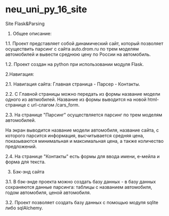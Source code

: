 # neu_uni_py_16_site
Site Flask&Parsing

1. Общее описание:
  
  1.1. Проект представляет собой динамический сайт, который позволяет осуществить парсинг с сайта auto.drom.ru по трем моделям автомобилей и вывести среднюю цену по России на автомобиль.
  
  1.2. Проект создан на python при использовании модуля Flask.

2.Навигация:

  2.1. Навигация сайта: Главная страница - Парсер - Контакты.

  2.2. С Главной страницы можно передать из формы название модели одного из автмобилей. Название из формы выводится на новой html-странице с url-слагом /cars_form. 

  2.3. На странице "Парсинг" осуществляется парсинг по трем моделям автомобилей.

   На экран выводится название модели автомобиля, название сайта, с которого парсится информация, высчитывается средняя цена, показываются минимальная и максимальная цена, а также количество предложений.

  2.4. На странице "Контакты" есть формы для ввода имени, е-мейла и форма для текста.

3. Бэк-энд сайта

  3.1. В бэк-энде проекта можно создать базу данных - в базу данных сохраняются данные парсинга: таблицы с названием автомобиля, годом автомобиля, ценой автомобиля.
  
  3.2. Проект позволяет создать базу данных с помощью модуля sqlite либо sqlAlchemy.

